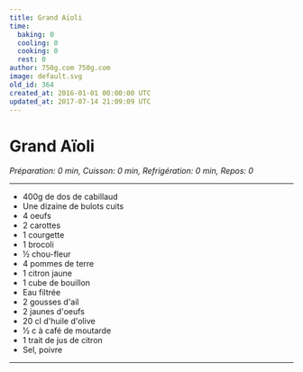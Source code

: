 ```yaml
---
title: Grand Aïoli
time:
  baking: 0
  cooling: 0
  cooking: 0
  rest: 0
author: 750g.com 750g.com
image: default.svg
old_id: 364
created_at: 2016-01-01 00:00:00 UTC
updated_at: 2017-07-14 21:09:09 UTC
---
```


# Grand Aïoli

_Préparation: 0 min, Cuisson: 0 min, Refrigération: 0 min, Repos: 0_

---

- 400g de dos de cabillaud
- Une dizaine de bulots cuits
- 4 oeufs
- 2 carottes
- 1 courgette
- 1 brocoli
- ½ chou-fleur
- 4 pommes de terre
- 1 citron jaune
- 1 cube de bouillon
- Eau filtrée
- 2 gousses d'ail
- 2 jaunes d'oeufs
- 20 cl d'huile d'olive
- ½ c à café de moutarde
- 1 trait de jus de citron
- Sel, poivre

---
